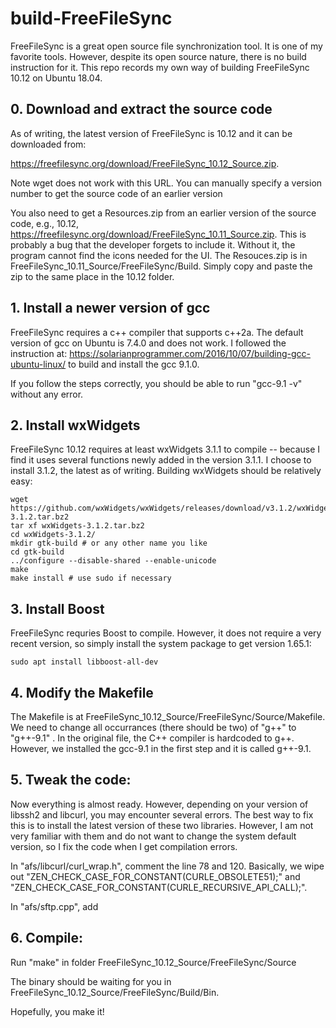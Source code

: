 # build-FreeFileSync
FreeFileSync is a great open source file synchronization tool. It is one of my favorite tools. However, despite its open source nature, there is no build instruction for it. This repo records my own way of building FreeFileSync 10.12 on Ubuntu 18.04. 

## 0. Download and extract the source code

As of writing, the latest version of FreeFileSync is 10.12 and it can be downloaded from: 

https://freefilesync.org/download/FreeFileSync_10.12_Source.zip. 

Note wget does not work with this URL. You can manually specify a version number to get the source code of an earlier version

You also need to get a Resources.zip from an earlier version of the source code, e.g., 10.12,  https://freefilesync.org/download/FreeFileSync_10.11_Source.zip. This is probably a bug that the developer forgets to include it. Without it, the program cannot find the icons needed for the UI. The Resouces.zip is in FreeFileSync_10.11_Source/FreeFileSync/Build. Simply copy and paste the zip to the same place in the 10.12 folder. 

## 1. Install a newer version of gcc

FreeFileSync requires a c++ compiler that supports c++2a. The default version of gcc on Ubuntu is 7.4.0 and does not work. I followed the instruction at: https://solarianprogrammer.com/2016/10/07/building-gcc-ubuntu-linux/ to build and install the gcc 9.1.0.

If you follow the steps correctly, you should be able to run "gcc-9.1 -v" without any error. 

## 2. Install wxWidgets

FreeFileSync 10.12 requires at least wxWidgets 3.1.1 to compile -- because I find it uses several functions newly added in the version 3.1.1. I choose to install 3.1.2, the latest as of writing. Building wxWidgets should be relatively easy:

```
wget https://github.com/wxWidgets/wxWidgets/releases/download/v3.1.2/wxWidgets-3.1.2.tar.bz2
tar xf wxWidgets-3.1.2.tar.bz2
cd wxWidgets-3.1.2/
mkdir gtk-build # or any other name you like
cd gtk-build
../configure --disable-shared --enable-unicode
make
make install # use sudo if necessary
```

## 3. Install Boost

FreeFileSync requries Boost to compile. However, it does not require a very recent version, so simply install the system package to get version 1.65.1:

```
sudo apt install libboost-all-dev
```

## 4. Modify the Makefile

The Makefile is at FreeFileSync_10.12_Source/FreeFileSync/Source/Makefile. We need to change all occurrances (there should be two) of "g++" to "g++-9.1" . In the original file, the C++ compiler is hardcoded to g++. However, we installed the gcc-9.1 in the first step and it is called g++-9.1. 

## 5. Tweak the code:

Now everything is almost ready. However, depending on your version of libssh2 and libcurl, you may encounter several errors. The best way to fix this is to install the latest version of these two libraries. However, I am not very familiar with them and do not want to change the system default version, so I fix the code when I get compilation errors. 

In "afs/libcurl/curl_wrap.h", comment the line 78 and 120. Basically, we wipe out "ZEN_CHECK_CASE_FOR_CONSTANT(CURLE_OBSOLETE51);" and "ZEN_CHECK_CASE_FOR_CONSTANT(CURLE_RECURSIVE_API_CALL);". 

In "afs/sftp.cpp", add 

## 6. Compile:

Run "make" in folder FreeFileSync_10.12_Source/FreeFileSync/Source

The binary should be waiting for you in FreeFileSync_10.12_Source/FreeFileSync/Build/Bin. 

Hopefully, you make it!
